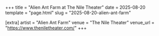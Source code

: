 +++
title = "Alien Ant Farm at The Nile Theater"
date = 2025-08-20
template = "page.html"
slug = "2025-08-20-alien-ant-farm"

[extra]
artist = "Alien Ant Farm"
venue = "The Nile Theater"
venue_url = "https://www.theniletheater.com/"
+++
